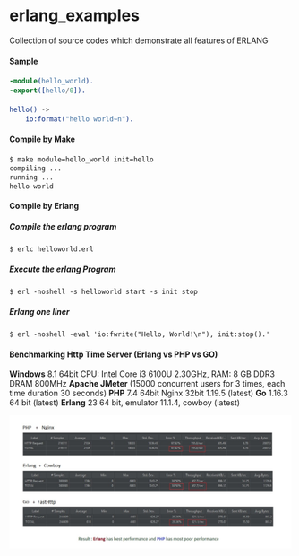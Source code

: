 # erlang_examples
Collection of source codes which demonstrate all features of ERLANG 

#### Sample
```erlang
-module(hello_world).
-export([hello/0]).

hello() ->
    io:format("hello world~n").
```

#### Compile by Make

```console
$ make module=hello_world init=hello
compiling ...
running ...
hello world
```

#### Compile by Erlang

##### Compile the erlang program
```console
$ erlc helloworld.erl
```

##### Execute the erlang Program
```console
$ erl -noshell -s helloworld start -s init stop
```

##### Erlang one liner
```console
$ erl -noshell -eval 'io:fwrite("Hello, World!\n"), init:stop().'
```

#### Benchmarking Http Time Server (Erlang vs PHP vs GO)
**Windows** 8.1 64bit
CPU: Intel Core i3 6100U 2.30GHz, RAM: 8 GB DDR3 DRAM 800MHz
**Apache JMeter** (15000 concurrent users for 3 times, each time duration 30 seconds)
**PHP** 7.4 64bit Nginx 32bit 1.19.5 (latest)
**Go** 1.16.3 64 bit (latest)
**Erlang** 23 64 bit, emulator 11.1.4, cowboy (latest)

![Drag Racing](files/bench.jpg)
